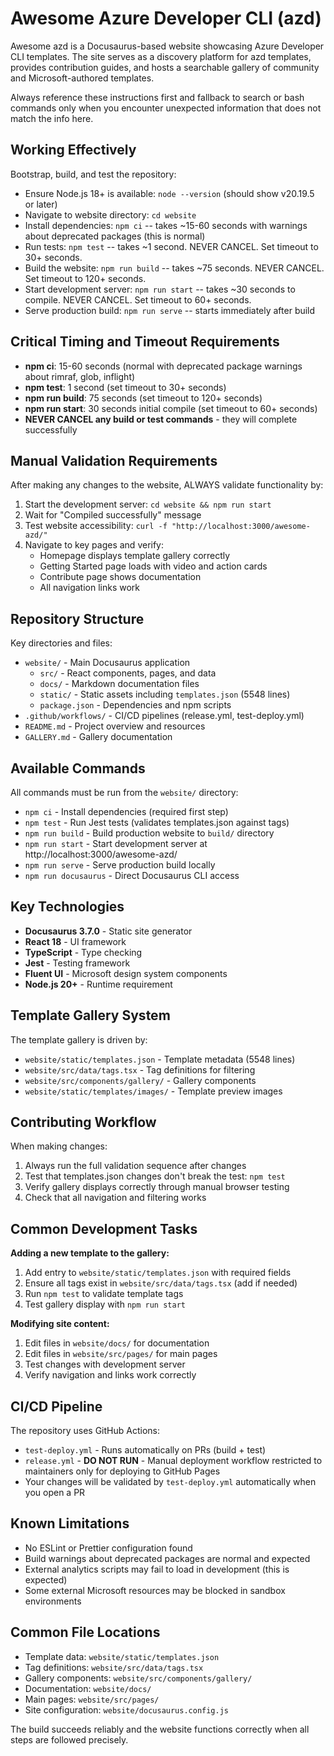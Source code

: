 # Awesome Azure Developer CLI (azd) 

Awesome azd is a Docusaurus-based website showcasing Azure Developer CLI templates. The site serves as a discovery platform for azd templates, provides contribution guides, and hosts a searchable gallery of community and Microsoft-authored templates.

Always reference these instructions first and fallback to search or bash commands only when you encounter unexpected information that does not match the info here.

## Working Effectively

Bootstrap, build, and test the repository:

- Ensure Node.js 18+ is available: `node --version` (should show v20.19.5 or later)
- Navigate to website directory: `cd website`
- Install dependencies: `npm ci` -- takes ~15-60 seconds with warnings about deprecated packages (this is normal)
- Run tests: `npm test` -- takes ~1 second. NEVER CANCEL. Set timeout to 30+ seconds.
- Build the website: `npm run build` -- takes ~75 seconds. NEVER CANCEL. Set timeout to 120+ seconds.
- Start development server: `npm run start` -- takes ~30 seconds to compile. NEVER CANCEL. Set timeout to 60+ seconds.
- Serve production build: `npm run serve` -- starts immediately after build

## Critical Timing and Timeout Requirements

- **npm ci**: 15-60 seconds (normal with deprecated package warnings about rimraf, glob, inflight)
- **npm test**: 1 second (set timeout to 30+ seconds)
- **npm run build**: 75 seconds (set timeout to 120+ seconds)  
- **npm run start**: 30 seconds initial compile (set timeout to 60+ seconds)
- **NEVER CANCEL any build or test commands** - they will complete successfully

## Manual Validation Requirements

After making any changes to the website, ALWAYS validate functionality by:

1. Start the development server: `cd website && npm run start`
2. Wait for "Compiled successfully" message
3. Test website accessibility: `curl -f "http://localhost:3000/awesome-azd/"`
4. Navigate to key pages and verify:
   - Homepage displays template gallery correctly
   - Getting Started page loads with video and action cards
   - Contribute page shows documentation
   - All navigation links work

## Repository Structure

Key directories and files:
- `website/` - Main Docusaurus application
  - `src/` - React components, pages, and data
  - `docs/` - Markdown documentation files
  - `static/` - Static assets including `templates.json` (5548 lines)
  - `package.json` - Dependencies and npm scripts
- `.github/workflows/` - CI/CD pipelines (release.yml, test-deploy.yml)
- `README.md` - Project overview and resources
- `GALLERY.md` - Gallery documentation

## Available Commands

All commands must be run from the `website/` directory:

- `npm ci` - Install dependencies (required first step)
- `npm test` - Run Jest tests (validates templates.json against tags)
- `npm run build` - Build production website to `build/` directory
- `npm run start` - Start development server at http://localhost:3000/awesome-azd/
- `npm run serve` - Serve production build locally
- `npm run docusaurus` - Direct Docusaurus CLI access

## Key Technologies

- **Docusaurus 3.7.0** - Static site generator
- **React 18** - UI framework
- **TypeScript** - Type checking
- **Jest** - Testing framework
- **Fluent UI** - Microsoft design system components
- **Node.js 20+** - Runtime requirement

## Template Gallery System

The template gallery is driven by:
- `website/static/templates.json` - Template metadata (5548 lines)
- `website/src/data/tags.tsx` - Tag definitions for filtering
- `website/src/components/gallery/` - Gallery components
- `website/static/templates/images/` - Template preview images

## Contributing Workflow

When making changes:
1. Always run the full validation sequence after changes
2. Test that templates.json changes don't break the test: `npm test`
3. Verify gallery displays correctly through manual browser testing
4. Check that all navigation and filtering works

## Common Development Tasks

**Adding a new template to the gallery:**
1. Add entry to `website/static/templates.json` with required fields
2. Ensure all tags exist in `website/src/data/tags.tsx` (add if needed)
3. Run `npm test` to validate template tags
4. Test gallery display with `npm run start`

**Modifying site content:**
1. Edit files in `website/docs/` for documentation 
2. Edit files in `website/src/pages/` for main pages
3. Test changes with development server
4. Verify navigation and links work correctly

## CI/CD Pipeline

The repository uses GitHub Actions:
- `test-deploy.yml` - Runs automatically on PRs (build + test)
- `release.yml` - **DO NOT RUN** - Manual deployment workflow restricted to maintainers only for deploying to GitHub Pages
- Your changes will be validated by `test-deploy.yml` automatically when you open a PR

## Known Limitations

- No ESLint or Prettier configuration found
- Build warnings about deprecated packages are normal and expected
- External analytics scripts may fail to load in development (this is expected)
- Some external Microsoft resources may be blocked in sandbox environments

## Common File Locations

- Template data: `website/static/templates.json`
- Tag definitions: `website/src/data/tags.tsx`
- Gallery components: `website/src/components/gallery/`
- Documentation: `website/docs/`
- Main pages: `website/src/pages/`
- Site configuration: `website/docusaurus.config.js`

The build succeeds reliably and the website functions correctly when all steps are followed precisely.